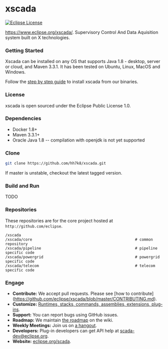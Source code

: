 # xscada
[![Eclipse License](http://img.shields.io/badge/license-Eclipse-brightgreen.svg)](https://github.com/codenvy/che/blob/master/LICENSE) 
  
 
https://www.eclipse.org/xscada/. Supervisory Control And Data Aquisition system built on X technologies.

### Getting Started
Xscada can be installed on any OS that supports Java 1.8 - desktop, server or cloud, and Maven 3.3.1. It has been tested on Ubuntu, Linux, MacOS and Windows. 

Follow the [step by step guide](http://eclipse.org/xscada/getting-started/) to install xscada from our binaries.

### License
xscada is open sourced under the Eclipse Public License 1.0.

### Dependencies
* Docker 1.8+
* Maven 3.3.1+
* Oracle Java 1.8 -- compilation with openjdk is not yet supported

### Clone

```sh
git clone https://github.com/hh7k8/xscada.git
```
If master is unstable, checkout the latest tagged version.

### Build and Run
TODO

 
### Repositories
These repositories are for the core project hosted at `http://github.com/eclipse`.
```
/xscada
/xscada/core                                              # common repository
/xscada/pipeline                                          # pipeline specific code
/xscada/powergrid                                         # powergrid specific code
/xscada/telecom                                           # telecom specific code
```
 
### Engage
* **Contribute:** We accept pull requests. Please see [how to contribute] (https://github.com/eclipse/xscada/blob/master/CONTRIBUTING.md).
* **Customize:** [Runtimes, stacks, commands, assemblies, extensions, plug-ins](https://github.com/eclipse/xscada/blob/master/CUSTOMIZING.md).
* **Support:** You can report bugs using GitHub issues.
* **Roadmap:** We maintain [the roadmap](https://github.com/eclipse/scada/wiki/Roadmap) on the wiki. 
* **Weekly Meetings:** Join us on [a hangout](https://github.com/eclipse/xscada/wiki/Roadmap-Meeting-Schedule). 
* **Developers:** Plug-in developers can get API help at [scada-dev@eclipse.org](email:xscada-dev@eclipse.org). 
* **Website:** [eclipse.org/scada](https://eclipse.org/xscada).